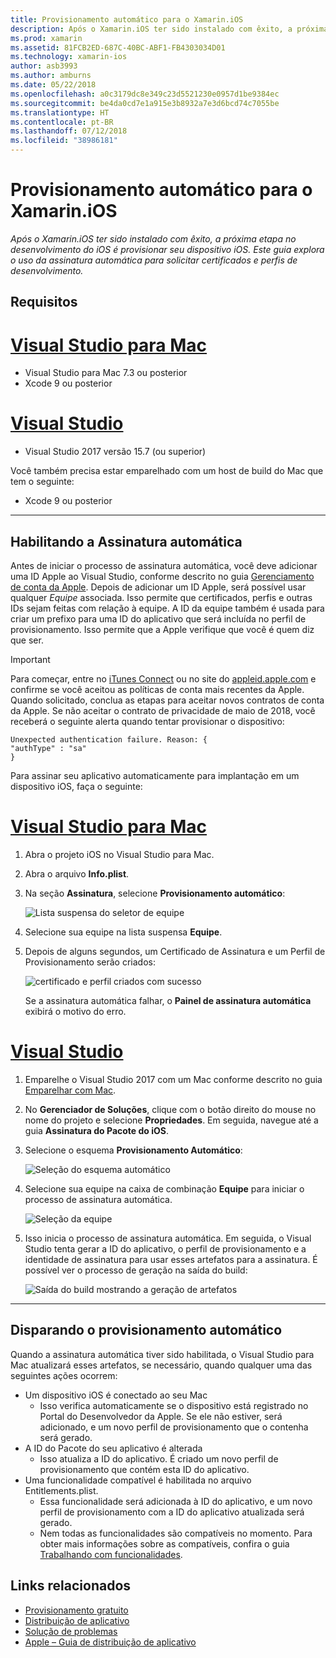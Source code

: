 ```yaml
---
title: Provisionamento automático para o Xamarin.iOS
description: Após o Xamarin.iOS ter sido instalado com êxito, a próxima etapa no desenvolvimento do iOS é provisionar seu dispositivo iOS. Este guia explora o uso da assinatura automática para solicitar certificados e perfis de desenvolvimento.
ms.prod: xamarin
ms.assetid: 81FCB2ED-687C-40BC-ABF1-FB4303034D01
ms.technology: xamarin-ios
author: asb3993
ms.author: amburns
ms.date: 05/22/2018
ms.openlocfilehash: a0c3179dc8e349c23d5521230e0957d1be9384ec
ms.sourcegitcommit: be4da0cd7e1a915e3b8932a7e3d6bcd74c7055be
ms.translationtype: HT
ms.contentlocale: pt-BR
ms.lasthandoff: 07/12/2018
ms.locfileid: "38986181"
---
```

# <a name="automatic-provisioning-for-xamarinios"></a>Provisionamento automático para o Xamarin.iOS

_Após o Xamarin.iOS ter sido instalado com êxito, a próxima etapa no desenvolvimento do iOS é provisionar seu dispositivo iOS. Este guia explora o uso da assinatura automática para solicitar certificados e perfis de desenvolvimento._

## <a name="requirements"></a>Requisitos

# <a name="visual-studio-for-mactabvsmac"></a>[Visual Studio para Mac](#tab/vsmac)

- Visual Studio para Mac 7.3 ou posterior
- Xcode 9 ou posterior

# <a name="visual-studiotabvswin"></a>[Visual Studio](#tab/vswin)

- Visual Studio 2017 versão 15.7 (ou superior)

Você também precisa estar emparelhado com um host de build do Mac que tem o seguinte:

- Xcode 9 ou posterior

-----

## <a name="enabling-automatic-signing"></a>Habilitando a Assinatura automática

Antes de iniciar o processo de assinatura automática, você deve adicionar uma ID Apple ao Visual Studio, conforme descrito no guia [Gerenciamento de conta da Apple](~/cross-platform/macios/apple-account-management.md). Depois de adicionar um ID Apple, será possível usar qualquer _Equipe_ associada. Isso permite que certificados, perfis e outras IDs sejam feitas com relação à equipe. A ID da equipe também é usada para criar um prefixo para uma ID do aplicativo que será incluída no perfil de provisionamento. Isso permite que a Apple verifique que você é quem diz que ser.

> [!IMPORTANT]
> Para começar, entre no [iTunes Connect](https://itunesconnect.apple.com/) ou no site do [appleid.apple.com](https://appleid.apple.com) e confirme se você aceitou as políticas de conta mais recentes da Apple. Quando solicitado, conclua as etapas para aceitar novos contratos de conta da Apple. Se não aceitar o contrato de privacidade de maio de 2018, você receberá o seguinte alerta quando tentar provisionar o dispositivo:
> ```
> Unexpected authentication failure. Reason: {
> "authType" : "sa"
>}
>```

Para assinar seu aplicativo automaticamente para implantação em um dispositivo iOS, faça o seguinte:

# <a name="visual-studio-for-mactabvsmac"></a>[Visual Studio para Mac](#tab/vsmac)

1. Abra o projeto iOS no Visual Studio para Mac.

2. Abra o arquivo **Info.plist**.

3. Na seção **Assinatura**, selecione **Provisionamento automático**:

    ![Lista suspensa do seletor de equipe](automatic-provisioning-images/image2.png)

4. Selecione sua equipe na lista suspensa **Equipe**.

6. Depois de alguns segundos, um Certificado de Assinatura e um Perfil de Provisionamento serão criados:

    ![certificado e perfil criados com sucesso](automatic-provisioning-images/image5.png)

    Se a assinatura automática falhar, o **Painel de assinatura automática** exibirá o motivo do erro.

# <a name="visual-studiotabvswin"></a>[Visual Studio](#tab/vswin)

1. Emparelhe o Visual Studio 2017 com um Mac conforme descrito no guia [Emparelhar com Mac](~/ios/get-started/installation/windows/connecting-to-mac/index.md).

2. No **Gerenciador de Soluções**, clique com o botão direito do mouse no nome do projeto e selecione **Propriedades**. Em seguida, navegue até a guia **Assinatura do Pacote do iOS**.

3. Selecione o esquema **Provisionamento Automático**:

    ![Seleção do esquema automático](automatic-provisioning-images/prov4.png)

4. Selecione sua equipe na caixa de combinação **Equipe** para iniciar o processo de assinatura automática.

    ![Seleção da equipe](automatic-provisioning-images/prov3.png)

4. Isso inicia o processo de assinatura automática. Em seguida, o Visual Studio tenta gerar a ID do aplicativo, o perfil de provisionamento e a identidade de assinatura para usar esses artefatos para a assinatura. É possível ver o processo de geração na saída do build:

    ![Saída do build mostrando a geração de artefatos](automatic-provisioning-images/prov5.png)

-----

## <a name="triggering-automatic-provisioning"></a>Disparando o provisionamento automático

Quando a assinatura automática tiver sido habilitada, o Visual Studio para Mac atualizará esses artefatos, se necessário, quando qualquer uma das seguintes ações ocorrem:

* Um dispositivo iOS é conectado ao seu Mac
    - Isso verifica automaticamente se o dispositivo está registrado no Portal do Desenvolvedor da Apple. Se ele não estiver, será adicionado, e um novo perfil de provisionamento que o contenha será gerado.
* A ID do Pacote do seu aplicativo é alterada
    - Isso atualiza a ID do aplicativo. É criado um novo perfil de provisionamento que contém esta ID do aplicativo.
* Uma funcionalidade compatível é habilitada no arquivo Entitlements.plist.
    - Essa funcionalidade será adicionada à ID do aplicativo, e um novo perfil de provisionamento com a ID do aplicativo atualizada será gerado.
    - Nem todas as funcionalidades são compatíveis no momento. Para obter mais informações sobre as compatíveis, confira o guia [Trabalhando com funcionalidades](~/ios/deploy-test/provisioning/capabilities/index.md).


## <a name="related-links"></a>Links relacionados

- [Provisionamento gratuito](~/ios/get-started/installation/device-provisioning/free-provisioning.md)
- [Distribuição de aplicativo](~/ios/deploy-test/app-distribution/index.md)
- [Solução de problemas](~/ios/deploy-test/troubleshooting.md)
- [Apple – Guia de distribuição de aplicativo](https://developer.apple.com/library/ios/documentation/IDEs/Conceptual/AppDistributionGuide/Introduction/Introduction.html)
